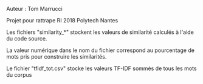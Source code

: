 Auteur : Tom Marrucci

Projet pour rattrape RI 2018 Polytech Nantes

Les fichiers "similarity_*" stockent les valeurs de similarité calculés à l'aide du code source. 

La valeur numérique dans le nom du fichier correspond au pourcentage de mots pris pour construire les similarités.

Le fichier "tfidf_tot.csv" stocke les valeurs TF-IDF sommés de tous les mots du corpus
